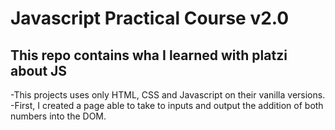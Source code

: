 # Javascript Practical Course v2.0
## This repo contains wha I learned with platzi about JS

-This projects uses only HTML, CSS and Javascript on their vanilla versions.
-First, I created a page able to take to inputs and output the addition of both numbers into the DOM. 